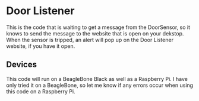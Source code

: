 # Door Listener

This is the code that is waiting to get a message from the DoorSensor, so it knows to send the message to the website that is open on your dekstop. When the sensor is tripped, an alert will pop up on the Door Listener website, if you have it open.
## Devices

This code will run on a BeagleBone Black as well as a Raspberry Pi. I have only tried it on a BeagleBone, so let me know if any errors occur when using this code on a Raspberry Pi.
